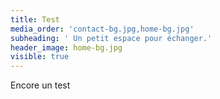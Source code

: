 ```yaml
---
title: Test
media_order: 'contact-bg.jpg,home-bg.jpg'
subheading: ' Un petit espace pour échanger.'
header_image: home-bg.jpg
visible: true
---
```


Encore un test